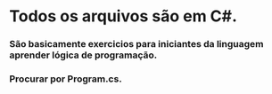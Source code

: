 # Todos os arquivos são em C#.
### São basicamente exercicios para iniciantes da linguagem aprender lógica de programação.  
### Procurar por Program.cs.
